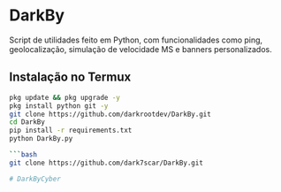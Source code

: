 # DarkBy

Script de utilidades feito em Python, com funcionalidades como ping, geolocalização, simulação de velocidade MS e banners personalizados.

## Instalação no Termux

```bash
pkg update && pkg upgrade -y
pkg install python git -y
git clone https://github.com/darkrootdev/DarkBy.git
cd DarkBy
pip install -r requirements.txt
python DarkBy.py

```bash
git clone https://github.com/dark7scar/DarkBy.git

# DarkByCyber
